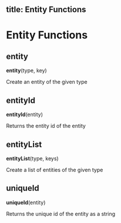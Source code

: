 title: Entity Functions
---

# Entity Functions

## entity

**entity**(type, key)

Create an entity of the given type

## entityId

**entityId**(entity)

Returns the entity id of the entity

## entityList

**entityList**(type, keys)

Create a list of entities of the given type

## uniqueId

**uniqueId**(entity)

Returns the unique id of the entity as a string

